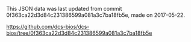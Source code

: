This JSON data was last updated from commit 0f363ca22d3d84c231386599a081a3c7ba18fb5e, made on 2017-05-22.

https://github.com/dcs-bios/dcs-bios/tree/0f363ca22d3d84c231386599a081a3c7ba18fb5e
